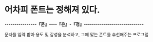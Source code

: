 # 어차피 폰트는 정해져 있다.
**----------------『폰』----『은』-『정』------------------------------**




문자를 입력 받아 용도 및 감성을 분석하고, 그에 맞는 폰트를 추천해주는 프로그램
